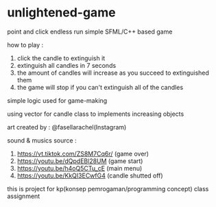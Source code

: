 # unlightened-game
point and click endless run simple SFML/C++ based game

how to play :
1. click the candle to extinguish it
2. extinguish all candles in 7 seconds
3. the amount of candles will increase as you succeed to extinguished them
4. the game will stop if you can't extinguish all of the candles


simple logic used for game-making

using vector for candle class to implements increasing objects

art created by : @fasellarachel(Instagram)

sound & musics source :
1. https://vt.tiktok.com/ZS8M7Cq6r/ (game over)
2. https://youtu.be/dQpdEBl28UM (game start)
3. https://youtu.be/h4oQ5CTu_cE (main menu)
4. https://youtu.be/KkQI3ECwfG4 (candle shutted off)

this is project for kp(konsep pemrogaman/programming concept) class assignment
